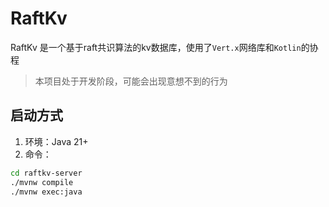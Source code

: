 # RaftKv

RaftKv 是一个基于raft共识算法的kv数据库，使用了`Vert.x`网络库和`Kotlin`的协程

> 本项目处于开发阶段，可能会出现意想不到的行为

## 启动方式

1. 环境：Java 21+
2. 命令：

```bash
cd raftkv-server
./mvnw compile
./mvnw exec:java
``` 